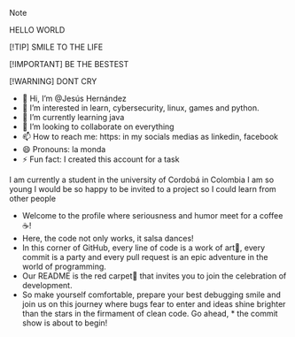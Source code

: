 > [!NOTE]
> HELLO WORLD
> 
> [!TIP]
> SMILE TO THE LIFE
> 
> [!IMPORTANT]
> BE THE BESTEST
>
> [!WARNING]
> DONT CRY
- 👋 Hi, I’m @Jesús Hernández
- 👀 I’m interested in learn, cybersecurity, linux, games and python.
- 🌱 I’m currently learning java
- 💞️ I’m looking to collaborate on everything
- 📫 How to reach me: https: in my socials medias as linkedin, facebook
- 😄 Pronouns: la monda
- ⚡ Fun fact: I created this account for a task

I am currently a student in the university of Cordobá in Colombia
I am so young 
I would be so happy to be invited to a project so I could learn from other people

* Welcome to the profile where seriousness and humor meet for a coffee☕!
* Here, the code not only works, it salsa dances!
* In this corner of GitHub, every line of code is a work of art🎨, every commit is a party and every pull request is an epic adventure in the world of programming.
* Our README is the red carpet🔴 that invites you to join the celebration of development.
* So make yourself comfortable, prepare your best debugging smile and join us on this journey where bugs fear to enter and ideas shine brighter than the stars in the firmament of clean code. Go ahead, * the commit show is about to begin!

<!---
Adrian0Cruz/Adrian0Cruz is a ✨ special ✨ repository because its `README.md` (this file) appears on your GitHub profile.
You can click the Preview link to take a look at your changes.
--->
